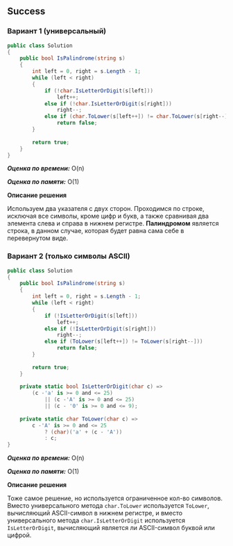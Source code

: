 ## Success

### Вариант 1 (универсальный)

```csharp
public class Solution
{
    public bool IsPalindrome(string s)
    {
        int left = 0, right = s.Length - 1;
        while (left < right)
        {
            if (!char.IsLetterOrDigit(s[left]))
                left++;
            else if (!char.IsLetterOrDigit(s[right]))
                right--;
            else if (char.ToLower(s[left++]) != char.ToLower(s[right--]))
                return false; 
        }
        
        return true;
    }
}
```

***Оценка по времени:*** O(n)

***Оценка по памяти:*** O(1)

**Описание решения**

Используем два указателя с двух сторон. Проходимся по строке, исключая все символы, кроме цифр и букв, а также сравнивая два элемента слева и справа в нижнем регистре. **Палиндромом** является строка, в данном случае, которая будет равна сама себе в перевернутом виде. 

### Вариант 2 (только символы ASCII)

```csharp
public class Solution
{
    public bool IsPalindrome(string s)
    {
        int left = 0, right = s.Length - 1;
        while (left < right)
        {
            if (!IsLetterOrDigit(s[left]))
                left++;
            else if (!IsLetterOrDigit(s[right]))
                right--;
            else if (ToLower(s[left++]) != ToLower(s[right--]))
                return false; 
        }
        
        return true;
    }
    
    private static bool IsLetterOrDigit(char c) =>
        (c -'a' is >= 0 and <= 25) 
            || (c -'A' is >= 0 and <= 25) 
            || (c - '0' is >= 0 and <= 9);
    
    private static char ToLower(char c) =>
        c -'A' is >= 0 and <= 25
            ? (char)('a' + (c - 'A'))
            : c;
}
```

***Оценка по времени:*** O(n)

***Оценка по памяти:*** O(1)

**Описание решения**

Тоже самое решение, но используется ограниченное кол-во символов. Вместо универсального метода `char.ToLower` используется `ToLower`, вычисляющий ASCII-символ в нижнем регистре, и вместо универсального метода `char.IsLetterOrDigit` используется `IsLetterOrDigit`, вычисляющий является ли ASCII-символ буквой или цифрой.